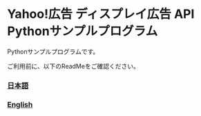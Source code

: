 # Yahoo!広告 ディスプレイ広告 API Pythonサンプルプログラム

Pythonサンプルプログラムです。

ご利用前に、以下のReadMeをご確認ください。

### [日本語](./README_JA.md)
### [English](./README_EN.md)
